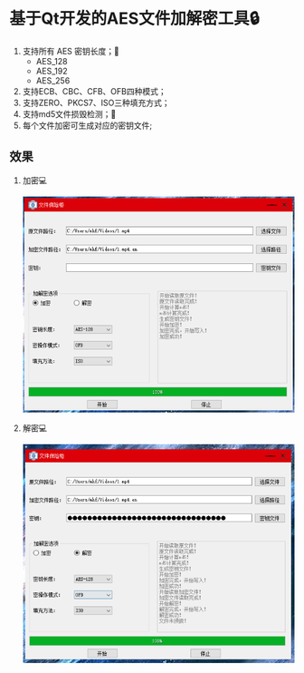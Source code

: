 # 基于Qt开发的AES文件加解密工具:lock:

1. 支持所有 AES 密钥长度；:key:
   - AES_128
   - AES_192
   - AES_256 
2. 支持ECB、CBC、CFB、OFB四种模式；
3. 支持ZERO、PKCS7、ISO三种填充方式；
4. 支持md5文件损毁检测；:bookmark_tabs:
5. 每个文件加密可生成对应的密钥文件;



## 效果

1. 加密:computer:

   ![image-20211207232926109](README.assets/image-20211207232926109.png)

2. 解密:computer:

   ![image-20211207233122489](README.assets/image-20211207233122489.png)